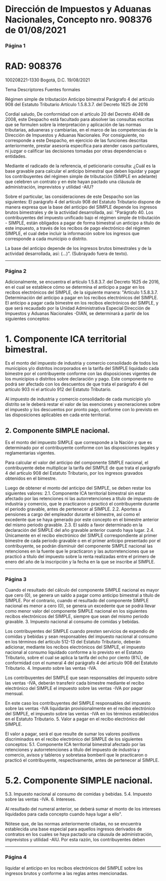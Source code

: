 # Dirección de Impuestos y Aduanas Nacionales, Concepto nro. 908376 de 01/08/2021

### Página 1

# RAD: 908376 

100208221-1330
Bogotá, D.C. 19/08/2021

Tema
Descriptores
Fuentes formales

Régimen simple de tributación
Anticipo bimestral
Parágrafo 4 del artículo 908 del Estatuto Tributario
Artículo 1.5.8.3.7. del Decreto 1625 de 2016

Cordial saludo,
De conformidad con el artículo 20 del Decreto 4048 de 2008, este Despacho está facultado para absolver las consultas escritas que se formulen sobre la interpretación y aplicación de las normas tributarias, aduaneras y cambiarias, en el marco de las competencias de la Dirección de Impuestos y Aduanas Nacionales. Por consiguiente, no corresponde a este Despacho, en ejercicio de las funciones descritas anteriormente, prestar asesoría específica para atender casos particulares, ni juzgar o calificar las decisiones tomadas por otras dependencias o entidades.

Mediante el radicado de la referencia, el peticionario consulta: ¿Cuál es la base gravable para calcular el anticipo bimestral que deben liquidar y pagar los contribuyentes del régimen simple de tributación (SIMPLE en adelante) que celebren un contrato y en éste hayan pactado una cláusula de administración, imprevistos y utilidad -AIU?

Sobre el particular, las consideraciones de este Despacho son las siguientes:
El parágrafo 4 del artículo 908 del Estatuto Tributario dispone de manera expresa que la base del anticipo del SIMPLE depende los ingresos brutos bimestrales y de la actividad desarrollada, así:
"Parágrafo 40. Los contribuyentes del impuesto unificado bajo el régimen simple de tributación - SIMPLE, están obligados a pagar de forma bimestral un anticipo a título de este impuesto, a través de los recibos de pago electrónico del régimen SIMPLE, el cual debe incluir la información sobre los ingresos que corresponde a cada municipio o distrito.

La base del anticipo depende de los ingresos brutos bimestrales y de la actividad desarrollada, así:
(...)". (Subrayado fuera de texto).

---

### Página 2

Adicionalmente, se encuentra el artículo 1.5.8.3.7. del Decreto 1625 de 2016, en el cual se establece cómo se determina el anticipo a pagar en los recibos electrónicos del SIMPLE, de la siguiente manera:
"Artículo 1.5.8.3.7. Determinación del anticipo a pagar en los recibos electrónicos del SIMPLE. El anticipo a pagar cada bimestre en los recibos electrónicos del SIMPLE, y que será recaudado por la Unidad Administrativa Especial Dirección de Impuestos y Aduanas Nacionales -DIAN, se determinará a partir de los siguientes conceptos:

# 1. Componente ICA territorial bimestral. 

Es el monto del impuesto de industria y comercio consolidado de todos los municipios y/o distritos incorporados en la tarifa del SIMPLE liquidado cada bimestre por el contribuyente conforme con las disposiciones vigentes de los municipios o distritos sobre declaración y pago. Este componente no podrá ser afectado con los descuentos de que trata el parágrafo 4 del artículo 903 ni el artículo 912 del Estatuto Tributario.

Al impuesto de industria y comercio consolidado de cada municipio y/o distrito se le deberá restar el valor de las exenciones y exoneraciones sobre el impuesto y los descuentos por pronto pago, conforme con lo previsto en las disposiciones aplicables en cada ente territorial.

## 2. Componente SIMPLE nacional.

Es el monto del impuesto SIMPLE que corresponde a la Nación y que es determinado por el contribuyente conforme con las disposiciones legales y reglamentarias vigentes.

Para calcular el valor del anticipo del componente SIMPLE nacional, el contribuyente debe multiplicar la tarifa del SIMPLE de que trata el parágrafo 4 del artículo 908 del Estatuto Tributario, por los ingresos gravados obtenidos en el bimestre.

Luego de obtener el monto del anticipo del SIMPLE, se deben restar los siguientes valores:
2.1. Componente ICA territorial bimestral sin estar afectado por las retenciones ni las autorretenciones a título de impuesto de industria y comercio, que le practicaron o practicó el contribuyente durante el periodo gravable, antes de pertenecer al SIMPLE.
2.2. Aportes a pensiones a cargo del empleador durante el bimestre, así como el excedente que se haya generado por este concepto en el bimestre anterior del mismo periodo gravable.
2.3. El saldo a favor determinado en la declaración del SIMPLE del año gravable anterior cuando haya lugar.
2.4. Únicamente en el recibo electrónico del SIMPLE correspondiente al primer bimestre de cada periodo gravable o en el primer anticipo presentado por el contribuyente, se podrán disminuir del componente SIMPLE nacional las retenciones en la fuente que le practicaron y las autorretenciones que se practicó a título del impuesto sobre la renta realizadas entre el primero de enero del año de la inscripción y la fecha en la que se inscribe al SIMPLE.

---

### Página 3

Cuando el resultado del cálculo del componente SIMPLE nacional es mayor que cero (0), se genera un saldo a pagar como anticipo bimestral a título de SIMPLE. Por el contrario, cuando el resultado del componente SIMPLE nacional es menor a cero (0), se genera un excedente que se podrá llevar como menor valor del componente SIMPLE nacional en los siguientes recibos electrónicos del SIMPLE, siempre que sean del mismo periodo gravable.
3. Impuesto nacional al consumo de comidas y bebidas.

Los contribuyentes del SIMPLE cuando presten servicios de expendio de comidas y bebidas y sean responsables del impuesto nacional al consumo en los términos del artículo 512-13 del Estatuto Tributario, deberán adicionar, mediante los recibos electrónicos del SIMPLE, el impuesto nacional al consumo liquidado conforme a lo previsto en el Estatuto Tributario, sobre el cual se aplica la tarifa del ocho por ciento (8\%), de conformidad con el numeral 4 del parágrafo 4 del artículo 908 del Estatuto Tributario.
4. Impuesto sobre las ventas -IVA.

Los contribuyentes del SIMPLE que sean responsables del impuesto sobre las ventas
-IVA, deberán transferir cada bimestre mediante el recibo electrónico del SIMPLE el impuesto sobre las ventas -IVA por pagar mensual.

En este caso los contribuyentes del SIMPLE responsables del impuesto sobre las ventas -IVA liquidarán provisionalmente en el recibo electrónico del SIMPLE, el impuesto sobre las ventas -IVA en los términos establecidos en el Estatuto Tributario.
5. Valor a pagar en el recibo electrónico del SIMPLE.

El valor a pagar, será el que resulte de sumar los valores positivos discriminados en el recibo electrónico del SIMPLE de los siguientes conceptos:
5.1. Componente ICA territorial bimestral afectado por las retenciones y autorretenciones a título del impuesto de industria y comercio, avisos y tableros y sobretasa bomberil que le practicaron o practicó el contribuyente, respectivamente, antes de pertenecer al SIMPLE.

# 5.2. Componente SIMPLE nacional. 

5.3. Impuesto nacional al consumo de comidas y bebidas.
5.4. Impuesto sobre las ventas -IVA.
6. Intereses.

Al resultado del numeral anterior, se deberá sumar el monto de los intereses liquidados para cada concepto cuando haya lugar a ello".

Nótese que, de las normas anteriormente citadas, no se encuentra establecida una base especial para aquellos ingresos derivados de contratos en los cuales se haya pactado una cláusula de administración, imprevistos y utilidad -AIU. Por esta razón, los contribuyentes deben

---

### Página 4

liquidar el anticipo en los recibos electrónicos del SIMPLE sobre los ingresos brutos y conforme a las reglas antes mencionadas.
